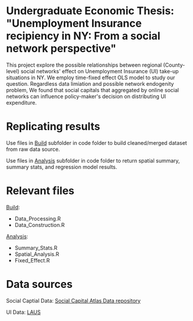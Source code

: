 # Undergraduate Economic Thesis: "Unemployment Insurance recipiency in NY: From a social network perspective"

This project explore the possible relationships between regional (County-level) social networks' effect on Unemployment Insurance (UI) take-up situations in NY. We employ time-fixed effect OLS model to study our question. Regardless data limiation and possible network endogenity problem, We found that social capitals that aggregated by online social networks can influence policy-maker's decision on distributing UI expenditure.

# Replicating results

Use files in [Build](/code/Build) subfolder in code folder to build cleaned/merged dataset from raw data source.

Use files in [Analysis](/code/Analysis) subfolder in code folder to return spatial summary, summary stats, and regression model results.

# Relevant files

[Build](/code/Build): 

* Data_Processing.R
* Data_Construction.R

[Analysis](/code/Analysis):

* Summary_Stats.R
* Spatial_Analysis.R
* Fixed_Effect.R



# Data sources

Social Captial Data:
[Social Capital Atlas Data repository](https://data.humdata.org/dataset/social-capital-atlas)


UI Data:
[LAUS](https://dol.ny.gov/local-area-unemployment-statistics)
